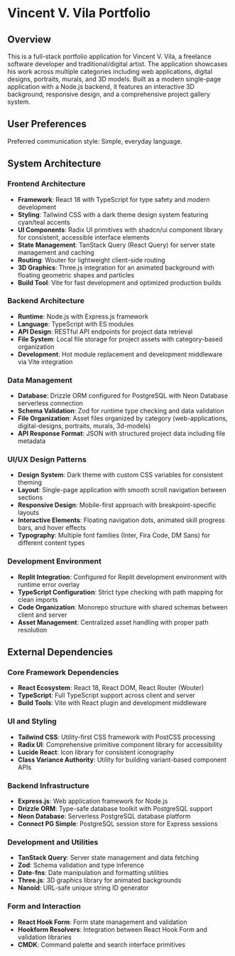 # Vincent V. Vila Portfolio

## Overview

This is a full-stack portfolio application for Vincent V. Vila, a freelance software developer and traditional/digital artist. The application showcases his work across multiple categories including web applications, digital designs, portraits, murals, and 3D models. Built as a modern single-page application with a Node.js backend, it features an interactive 3D background, responsive design, and a comprehensive project gallery system.

## User Preferences

Preferred communication style: Simple, everyday language.

## System Architecture

### Frontend Architecture
- **Framework**: React 18 with TypeScript for type safety and modern development
- **Styling**: Tailwind CSS with a dark theme design system featuring cyan/teal accents
- **UI Components**: Radix UI primitives with shadcn/ui component library for consistent, accessible interface elements
- **State Management**: TanStack Query (React Query) for server state management and caching
- **Routing**: Wouter for lightweight client-side routing
- **3D Graphics**: Three.js integration for an animated background with floating geometric shapes and particles
- **Build Tool**: Vite for fast development and optimized production builds

### Backend Architecture
- **Runtime**: Node.js with Express.js framework
- **Language**: TypeScript with ES modules
- **API Design**: RESTful API endpoints for project data retrieval
- **File System**: Local file storage for project assets with category-based organization
- **Development**: Hot module replacement and development middleware via Vite integration

### Data Management
- **Database**: Drizzle ORM configured for PostgreSQL with Neon Database serverless connection
- **Schema Validation**: Zod for runtime type checking and data validation
- **File Organization**: Asset files organized by category (web-applications, digital-designs, portraits, murals, 3d-models)
- **API Response Format**: JSON with structured project data including file metadata

### UI/UX Design Patterns
- **Design System**: Dark theme with custom CSS variables for consistent theming
- **Layout**: Single-page application with smooth scroll navigation between sections
- **Responsive Design**: Mobile-first approach with breakpoint-specific layouts
- **Interactive Elements**: Floating navigation dots, animated skill progress bars, and hover effects
- **Typography**: Multiple font families (Inter, Fira Code, DM Sans) for different content types

### Development Environment
- **Replit Integration**: Configured for Replit development environment with runtime error overlay
- **TypeScript Configuration**: Strict type checking with path mapping for clean imports
- **Code Organization**: Monorepo structure with shared schemas between client and server
- **Asset Management**: Centralized asset handling with proper path resolution

## External Dependencies

### Core Framework Dependencies
- **React Ecosystem**: React 18, React DOM, React Router (Wouter)
- **TypeScript**: Full TypeScript support across client and server
- **Build Tools**: Vite with React plugin and development middleware

### UI and Styling
- **Tailwind CSS**: Utility-first CSS framework with PostCSS processing
- **Radix UI**: Comprehensive primitive component library for accessibility
- **Lucide React**: Icon library for consistent iconography
- **Class Variance Authority**: Utility for building variant-based component APIs

### Backend Infrastructure
- **Express.js**: Web application framework for Node.js
- **Drizzle ORM**: Type-safe database toolkit with PostgreSQL support
- **Neon Database**: Serverless PostgreSQL database platform
- **Connect PG Simple**: PostgreSQL session store for Express sessions

### Development and Utilities
- **TanStack Query**: Server state management and data fetching
- **Zod**: Schema validation and type inference
- **Date-fns**: Date manipulation and formatting utilities
- **Three.js**: 3D graphics library for animated backgrounds
- **Nanoid**: URL-safe unique string ID generator

### Form and Interaction
- **React Hook Form**: Form state management and validation
- **Hookform Resolvers**: Integration between React Hook Form and validation libraries
- **CMDK**: Command palette and search interface primitives